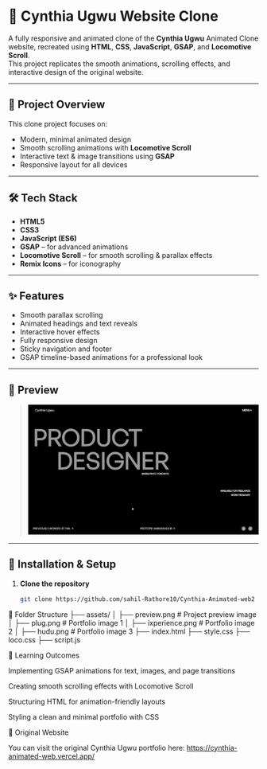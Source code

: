 # 🎨 Cynthia Ugwu Website Clone

A fully responsive and animated clone of the **Cynthia Ugwu** Animated Clone website, recreated using **HTML**, **CSS**, **JavaScript**, **GSAP**, and **Locomotive Scroll**.  
This project replicates the smooth animations, scrolling effects, and interactive design of the original website.

---

## 📌 Project Overview
This clone project focuses on:
- Modern, minimal animated design
- Smooth scrolling animations with **Locomotive Scroll**
- Interactive text & image transitions using **GSAP**
- Responsive layout for all devices

---

## 🛠️ Tech Stack
- **HTML5**
- **CSS3**
- **JavaScript (ES6)**
- **GSAP** – for advanced animations
- **Locomotive Scroll** – for smooth scrolling & parallax effects
- **Remix Icons** – for iconography

---

## ✨ Features
- Smooth parallax scrolling
- Animated headings and text reveals
- Interactive hover effects
- Fully responsive design
- Sticky navigation and footer
- GSAP timeline-based animations for a professional look

---

## 📸 Preview
> ![Website Preview](https://github.com/sahil-Rathore10/Cynthia-Animated-web2/blob/main/preview.png)  


---

## 🚀 Installation & Setup
1. **Clone the repository**
   ```bash
   git clone https://github.com/sahil-Rathore10/Cynthia-Animated-web2

📂 Folder Structure
├── assets/
│   ├── preview.png         # Project preview image
│   ├── plug.png            # Portfolio image 1
│   ├── ixperience.png      # Portfolio image 2
│   ├── hudu.png            # Portfolio image 3
├── index.html
├── style.css
├── loco.css
├── script.js


🎯 Learning Outcomes

Implementing GSAP animations for text, images, and page transitions

Creating smooth scrolling effects with Locomotive Scroll

Structuring HTML for animation-friendly layouts

Styling a clean and minimal portfolio with CSS

🔗 Original Website

You can visit the original Cynthia Ugwu portfolio here:
https://cynthia-animated-web.vercel.app/

